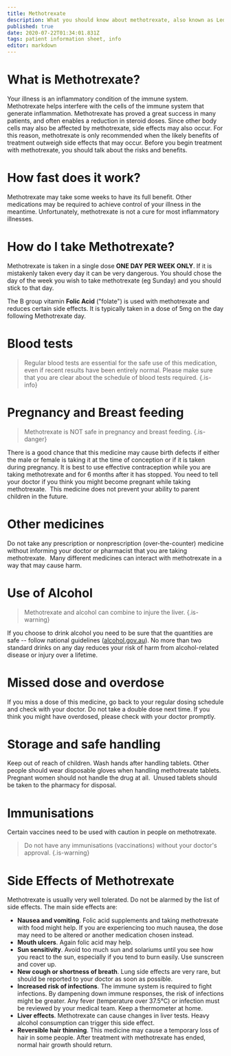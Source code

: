 ```yaml
---
title: Methotrexate
description: What you should know about methotrexate, also known as Ledertrexate and Methoblastin
published: true
date: 2020-07-22T01:34:01.831Z
tags: patient information sheet, info
editor: markdown
---
```


# What is Methotrexate?

Your illness is an inflammatory condition of the immune system. Methotrexate helps interfere with the cells of the immune system that generate inflammation. Methotrexate has proved a great success in many patients, and often enables a reduction in steroid doses. Since other body cells may also be affected by methotrexate, side effects may also occur. For this reason, methotrexate is only recommended when the likely benefits of treatment outweigh side effects that may occur. Before you begin treatment with methotrexate, you should talk about the risks and benefits.

# How fast does it work?

Methotrexate may take some weeks to have its full benefit. Other medications may be required to achieve control of your illness in the meantime. Unfortunately, methotrexate is not a cure for most inflammatory illnesses.

# How do I take Methotrexate?

Methotrexate is taken in a single dose **ONE DAY PER WEEK ONLY**. If it is mistakenly taken every day it can be very dangerous. You should chose the day of the week you wish to take methotrexate (eg Sunday) and you should stick to that day.

The B group vitamin **Folic Acid** ("folate") is used with methotrexate and reduces certain side effects. It is typically taken in a dose of 5mg on the day following Methotrexate day.

# Blood tests

> Regular blood tests are essential for the safe use of this medication, even if recent results have been entirely normal. Please make sure that you are clear about the schedule of blood tests required.
{.is-info}


# Pregnancy and Breast feeding

> Methotrexate is NOT safe in pregnancy and breast feeding.
{.is-danger}

There is a good chance that this medicine may cause birth defects if either the male or female is taking it at the time of conception or if it is taken during pregnancy. It is best to use effective contraception while you are taking methotrexate and for 6 months after it has stopped. You need to tell your doctor if you think you might become pregnant while taking methotrexate.  This medicine does not prevent your ability to parent children in the future.

# Other medicines

Do not take any prescription or nonprescription (over-the-counter) medicine without informing your doctor or pharmacist that you are taking methotrexate.  Many different medicines can interact with methotrexate in a way that may cause harm.

# Use of Alcohol

> Methotrexate and alcohol can combine to injure the liver. 
{.is-warning}


If you choose to drink alcohol you need to be sure that the quantities are safe -- follow national guidelines ([alcohol.gov.au](http://www.alcohol.gov.au/)). No more than two standard drinks on any day reduces your risk of harm from alcohol-related disease or injury over a lifetime.

# Missed dose and overdose

If you miss a dose of this medicine, go back to your regular dosing schedule and check with your doctor. Do not take a double dose next time. If you think you might have overdosed, please check with your doctor promptly.

# Storage and safe handling

Keep out of reach of children. Wash hands after handling tablets. Other people should wear disposable gloves when handling methotrexate tablets. Pregnant women should not handle the drug at all.  Unused tablets should be taken to the pharmacy for disposal.

# Immunisations

Certain vaccines need to be used with caution in people on methotrexate. 
> Do not have any immunisations (vaccinations) without your doctor's approval.
{.is-warning}


# Side Effects of Methotrexate

Methotrexate is usually very well tolerated. Do not be alarmed by the list of side effects. The main side effects are:

- **Nausea and vomiting**. Folic acid supplements and taking methotrexate with food might help. If you are experiencing too much nausea, the dose may need to be altered or another medication chosen instead.
- **Mouth ulcers**. Again folic acid may help.
- **Sun sensitivity**. Avoid too much sun and solariums until you see how you react to the sun, especially if you tend to burn easily. Use sunscreen and cover up.
- **New cough or shortness of breath**. Lung side effects are very rare, but should be reported to your doctor as soon as possible.
- **Increased risk of infections**. The immune system is required to fight infections. By dampening down immune responses, the risk of infections might be greater. Any fever (temperature over 37.5°C) or infection must be reviewed by your medical team. Keep a thermometer at home.
- **Liver effects**. Methotrexate can cause changes in liver tests. Heavy alcohol consumption can trigger this side effect.
- **Reversible hair thinning**. This medicine may cause a temporary loss of hair in some people. After treatment with methotrexate has ended, normal hair growth should return.